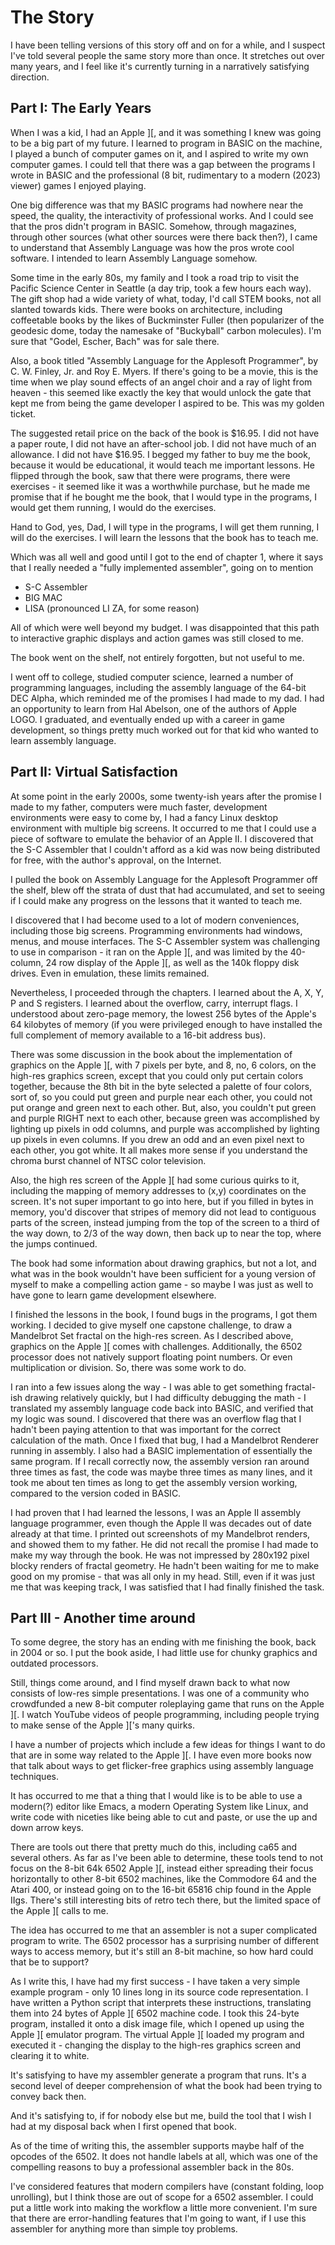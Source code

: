 The Story
====================

I have been telling versions of this story off and on for a while, and
I suspect I've told several people the same story more than once. It
stretches out over many years, and I feel like it's currently turning
in a narratively satisfying direction.

Part I: The Early Years
----------------------------------------
When I was a kid, I had an Apple ][, and it was something I knew was
going to be a big part of my future. I learned to program in BASIC on
the machine, I played a bunch of computer games on it, and I aspired
to write my own computer games. I could tell that there was a gap
between the programs I wrote in BASIC and the professional (8 bit,
rudimentary to a modern (2023) viewer) games I enjoyed playing.

One big difference was that my BASIC programs had nowhere near the
speed, the quality, the interactivity of professional works. And I
could see that the pros didn't program in BASIC. Somehow, through
magazines, through other sources (what other sources were there back
then?), I came to understand that Assembly Language was how the pros
wrote cool software. I intended to learn Assembly Language somehow.

Some time in the early 80s, my family and I took a road trip to visit
the Pacific Science Center in Seattle (a day trip, took a few hours
each way). The gift shop had a wide variety of what, today, I'd call
STEM books, not all slanted towards kids. There were books on
architecture, including coffeetable books by the likes of Buckminster
Fuller (then popularizer of the geodesic dome, today the namesake of
"Buckyball" carbon molecules). I'm sure that "Godel, Escher, Bach" was
for sale there.

Also, a book titled "Assembly Language for the Applesoft Programmer",
by C. W. Finley, Jr. and Roy E. Myers. If there's going to be a movie,
this is the time when we play sound effects of an angel choir and a
ray of light from heaven - this seemed like exactly the key that would
unlock the gate that kept me from being the game developer I aspired
to be. This was my golden ticket.

The suggested retail price on the back of the book is $16.95. I did
not have a paper route, I did not have an after-school job. I did not
have much of an allowance. I did not have $16.95. I begged my father
to buy me the book, because it would be educational, it would teach me
important lessons. He flipped through the book, saw that there were
programs, there were exercises - it seemed like it was a worthwhile
purchase, but he made me promise that if he bought me the book, that I
would type in the programs, I would get them running, I would do the
exercises.

Hand to God, yes, Dad, I will type in the programs, I will get them
running, I will do the exercises. I will learn the lessons that the
book has to teach me.

Which was all well and good until I got to the end of chapter 1, where
it says that I really needed a "fully implemented assembler", going on
to mention

 - S-C Assembler
 - BIG MAC
 - LISA (pronounced LI ZA, for some reason)

All of which were well beyond my budget. I was disappointed that this
path to interactive graphic displays and action games was still closed
to me.

The book went on the shelf, not entirely forgotten, but not useful to
me.

I went off to college, studied computer science, learned a number of
programming languages, including the assembly language of the 64-bit
DEC Alpha, which reminded me of the promises I had made to my dad. I
had an opportunity to learn from Hal Abelson, one of the authors of
Apple LOGO. I graduated, and eventually ended up with a career in game
development, so things pretty much worked out for that kid who wanted
to learn assembly language.


Part II: Virtual Satisfaction
----------------------------------------
At some point in the early 2000s, some twenty-ish years after the
promise I made to my father, computers were much faster, development
environments were easy to come by, I had a fancy Linux desktop
environment with multiple big screens. It occurred to me that I could
use a piece of software to emulate the behavior of an Apple II. I
discovered that the S-C Assembler that I couldn't afford as a kid was
now being distributed for free, with the author's approval, on the
Internet.

I pulled the book on Assembly Language for the Applesoft Programmer
off the shelf, blew off the strata of dust that had accumulated, and
set to seeing if I could make any progress on the lessons that it
wanted to teach me.

I discovered that I had become used to a lot of modern conveniences,
including those big screens. Programming environments had windows,
menus, and mouse interfaces. The S-C Assembler system was challenging
to use in comparison - it ran on the Apple ][, and was limited by the
40-column, 24 row display of the Apple ][, as well as the 140k floppy
disk drives. Even in emulation, these limits remained.

Nevertheless, I proceeded through the chapters. I learned about the A,
X, Y, P and S registers. I learned about the overflow, carry,
interrupt flags. I understood about zero-page memory, the lowest 256
bytes of the Apple's 64 kilobytes of memory (if you were privileged
enough to have installed the full complement of memory available to a
16-bit address bus).

There was some discussion in the book about the implementation of
graphics on the Apple ][, with 7 pixels per byte, and 8, no, 6 colors,
on the high-res graphics screen, except that you could only put
certain colors together, because the 8th bit in the byte selected a
palette of four colors, sort of, so you could put green and purple
near each other, you could not put orange and green next to each
other. But, also, you couldn't put green and purple RIGHT next to each
other, because green was accomplished by lighting up pixels in odd
columns, and purple was accomplished by lighting up pixels in even
columns. If you drew an odd and an even pixel next to each other, you
got white. It all makes more sense if you understand the chroma burst
channel of NTSC color television.

Also, the high res screen of the Apple ][ had some curious quirks to
it, including the mapping of memory addresses to (x,y) coordinates on
the screen. It's not super important to go into here, but if you
filled in bytes in memory, you'd discover that stripes of memory did
not lead to contiguous parts of the screen, instead jumping from the
top of the screen to a third of the way down, to 2/3 of the way down,
then back up to near the top, where the jumps continued.

The book had some information about drawing graphics, but not a lot,
and what was in the book wouldn't have been sufficient for a young
version of myself to make a compelling action game - so maybe I was
just as well to have gone to learn game development elsewhere.

I finished the lessons in the book, I found bugs in the programs, I
got them working. I decided to give myself one capstone challenge, to
draw a Mandelbrot Set fractal on the high-res screen. As I described
above, graphics on the Apple ][ comes with challenges. Additionally,
the 6502 processor does not natively support floating point
numbers. Or even multiplication or division. So, there was some work
to do.

I ran into a few issues along the way - I was able to get something
fractal-ish drawing relatively quickly, but I had difficulty debugging
the math - I translated my assembly language code back into BASIC, and
verified that my logic was sound. I discovered that there was an
overflow flag that I hadn't been paying attention to that was
important for the correct calculation of the math. Once I fixed that
bug, I had a Mandelbrot Renderer running in assembly. I also had a
BASIC implementation of essentially the same program. If I recall
correctly now, the assembly version ran around three times as fast,
the code was maybe three times as many lines, and it took me about ten
times as long to get the assembly version working, compared to the
version coded in BASIC.

I had proven that I had learned the lessons, I was an Apple II
assembly language programmer, even though the Apple II was decades out
of date already at that time. I printed out screenshots of my
Mandelbrot renders, and showed them to my father. He did not recall
the promise I had made to make my way through the book. He was not
impressed by 280x192 pixel blocky renders of fractal geometry. He
hadn't been waiting for me to make good on my promise - that was all
only in my head. Still, even if it was just me that was keeping track,
I was satisfied that I had finally finished the task.


Part III - Another time around
----------------------------------------
To some degree, the story has an ending with me finishing the book,
back in 2004 or so. I put the book aside, I had little use for chunky
graphics and outdated processors.

Still, things come around, and I find myself drawn back to what now
consists of low-res simple presentations. I was one of a community who
crowdfunded a new 8-bit computer roleplaying game that runs on the
Apple ][. I watch YouTube videos of people programming, including
people trying to make sense of the Apple ]['s many quirks.

I have a number of projects which include a few ideas for things I
want to do that are in some way related to the Apple ][. I have even
more books now that talk about ways to get flicker-free graphics using
assembly language techniques.

It has occurred to me that a thing that I would like is to be able to
use a modern(?) editor like Emacs, a modern Operating System like
Linux, and write code with niceties like being able to cut and paste,
or use the up and down arrow keys.

There are tools out there that pretty much do this, including ca65 and
several others. As far as I've been able to determine, these tools
tend to not focus on the 8-bit 64k 6502 Apple ][, instead either spreading
their focus horizontally to other 8-bit 6502 machines, like the
Commodore 64 and the Atari 400, or instead going on to the 16-bit
65816 chip found in the Apple IIgs. There's still interesting bits of
retro tech there, but the limited space of the Apple ][ calls to me.

The idea has occurred to me that an assembler is not a super
complicated program to write. The 6502 processor has a surprising
number of different ways to access memory, but it's still an 8-bit
machine, so how hard could that be to support?

As I write this, I have had my first success - I have taken a very
simple example program - only 10 lines long in its source code
representation. I have written a Python script that interprets these
instructions, translating them into 24 bytes of Apple ][ 6502 machine
code. I took this 24-byte program, installed it onto a disk image
file, which I opened up using the Apple ][ emulator program. The
virtual Apple ][ loaded my program and executed it - changing the
display to the high-res graphics screen and clearing it to white.

It's satisfying to have my assembler generate a program that
runs. It's a second level of deeper comprehension of what the book had
been trying to convey back then.

And it's satisfying to, if for nobody else but me, build the tool that
I wish I had at my disposal back when I first opened that book.



As of the time of writing this, the assembler supports maybe half of
the opcodes of the 6502. It does not handle labels at all, which was
one of the compelling reasons to buy a professional assembler back in
the 80s.

I've considered features that modern compilers have (constant folding,
loop unrolling), but I think those are out of scope for a 6502
assembler. I could put a little work into making the workflow a little
more convenient. I'm sure that there are error-handling features that
I'm going to want, if I use this assembler for anything more than
simple toy problems.